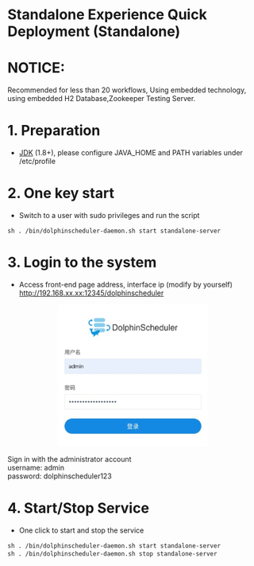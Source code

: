 # Standalone Experience Quick Deployment (Standalone)



# NOTICE:
Recommended for less than 20 workflows, Using embedded technology, using embedded H2 Database,Zookeeper Testing Server.

# 1. Preparation

* [JDK](https://www.oracle.com/technetwork/java/javase/downloads/index.html) (1.8+), please configure JAVA_HOME and PATH variables under /etc/profile


# 2. One key start

- Switch to a user with sudo privileges and run the script

```shell
sh . /bin/dolphinscheduler-daemon.sh start standalone-server
```


# 3. Login to the system

- Access front-end page address, interface ip (modify by yourself)
  http://192.168.xx.xx:12345/dolphinscheduler

<p align="center">
<img src="/img/login.png" width="60%" />
</p>
<p>
Sign in with the administrator account<br>
username: admin<br>
password: dolphinscheduler123
</p>

# 4. Start/Stop Service

* One click to start and stop the service
```shell
sh . /bin/dolphinscheduler-daemon.sh start standalone-server
sh . /bin/dolphinscheduler-daemon.sh stop standalone-server
```